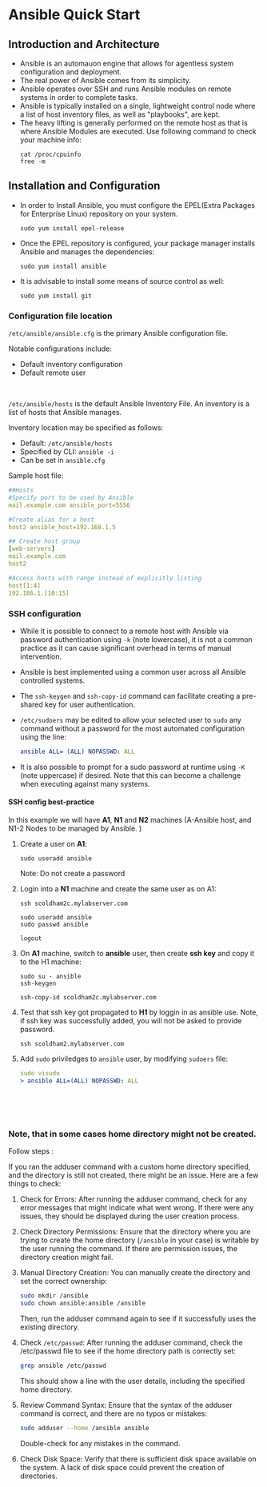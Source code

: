 # Ansible Quick Start

## Introduction and Architecture
- Ansible is an automauon engine that allows for agentless system configuration and deployment.
- The real power of Ansible comes from its simplicity.
- Ansible operates over SSH and runs Ansible modules on remote systems in order to complete tasks.
- Ansible is typically installed on a single, lightweight control node where a list of host inventory files, as well as "playbooks", are kept.
- The heavy lifting is generally performed on the remote host as that is where Ansible Modules are executed.
    Use following command to check your machine info:
    ```shell
    cat /proc/cpuinfo
    free -m
    ```

## Installation and Configuration

- In order to Install Ansible, you must configure the EPEL(Extra Packages for Enterprise Linux) repository on your system.
    ```shell
    sudo yum install epel-release
    ```

- Once the EPEL repository is configured, your package manager installs Ansible and manages the
dependencies:
    ```shell
    sudo yum install ansible
    ```
- It is advisable to install some means of source
control as well:
    ```shell
    sudo yum install git
    ```

### Configuration file location
`/etc/ansible/ansible.cfg` is the primary Ansible configuration file.

Notable configurations include:
- Default inventory configuration
- Default remote user

<br>

`/etc/ansible/hosts` is the default Ansible Inventory File.
An inventory is a list of hosts that Ansible manages.

Inventory location may be specified as follows:
- Default: `/etc/ansible/hosts`
- Specified by CLI: `ansible -i`
- Can be set in `ansible.cfg`


Sample host file:
```yaml
##Hosts
#Specify port to be used by Ansible
mail.example.com ansible_port=5556

#Create alias for a host
host2 ansible_host=192.168.1.5

## Create host group
[web-servers]
mail.example.com
host2

#Access hosts with range instead of explicitly listing
host[1:4]
192.186.1.[10:15]
```


### SSH configuration

- While it is possible to connect to a remote host with Ansible via password authentication using `-k` (note lowercase), it is not a common practice as it can cause significant overhead in terms of manual intervention.

- Ansible is best implemented using a common user across all Ansible controlled systems.

- The `ssh-keygen` and `ssh-copy-id` command can facilitate creating a pre-shared key for user authentication.

- `/etc/sudoers` may be edited to allow your selected user to `sudo` any command without a password for the most automated configuration using the line:
    ```yaml
    ansible ALL= (ALL) NOPASSWD: ALL
    ```

- It is also possible to prompt for a sudo password at runtime using `-K` (note uppercase) if desired. Note that this can become a challenge when executing against many systems.

#### SSH config best-practice
In this example we will have **A1**, **N1** and **N2** machines (A-Ansible host, and N1-2 Nodes to be managed by Ansible. )

1. Create a user on **A1**:
    ```shell
    sudo useradd ansible
    ```
    Note: Do not create a password

2. Login into a **N1** machine and create the same user as on A1:

    ```shell
    ssh scoldham2c.mylabserver.com

    sudo useradd ansible
    sudo passwd ansible

    logout
    ```

3. On **A1** machine, switch to **ansible** user, then create **ssh key** and copy it to the H1 machine:

    ```shell
    sudo su - ansible
    ssh-keygen

    ssh-copy-id scoldham2c.mylabserver.com
    ```

4. Test that ssh key got propagated to **H1** by loggin in as ansible use. Note, if ssh key was successfully added, you will not be asked to provide password. 

    ```shell
    ssh scoldham2.mylabserver.com
    ```

5. Add `sudo` priviledges to `ansible` user, by modifying `sudoers` file:

    ```yaml
    sudo visudo
    > ansible ALL=(ALL) NOPASSWD: ALL
    ```

<br><br><br>
### Note, that in some cases home directory might not be created. 
Follow steps :

If you ran the adduser command with a custom home directory specified, and the directory is still not created, there might be an issue. Here are a few things to check:

1. Check for Errors:
    After running the adduser command, check for any error messages that might indicate what went wrong. If there were any issues, they should be displayed during the user creation process.

2. Check Directory Permissions:
    Ensure that the directory where you are trying to create the home directory (`/ansible` in your case) is writable by the user running the command. If there are permission issues, the directory creation might fail.

3. Manual Directory Creation:
    You can manually create the directory and set the correct ownership:
    ```bash
    sudo mkdir /ansible
    sudo chown ansible:ansible /ansible
    ```
    Then, run the adduser command again to see if it successfully uses the existing directory.

4. Check `/etc/passwd`:
    After running the adduser command, check the /etc/passwd file to see if the home directory path is correctly set:
    ```bash
    grep ansible /etc/passwd
    ```
    This should show a line with the user details, including the specified home directory.

5. Review Command Syntax:
    Ensure that the syntax of the adduser command is correct, and there are no typos or mistakes:
    ```bash
    sudo adduser --home /ansible ansible
    ```
    Double-check for any mistakes in the command.

6. Check Disk Space:
    Verify that there is sufficient disk space available on the system. A lack of disk space could prevent the creation of directories.
